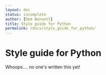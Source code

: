 ```yaml
---
layout: doc
status: incomplete
author: [Dom Bennett]
title: Style guide for Python
permalink: /docs/style_guide_for_python/
---
```


# Style guide for Python

Whoops.... no one's written this yet!
